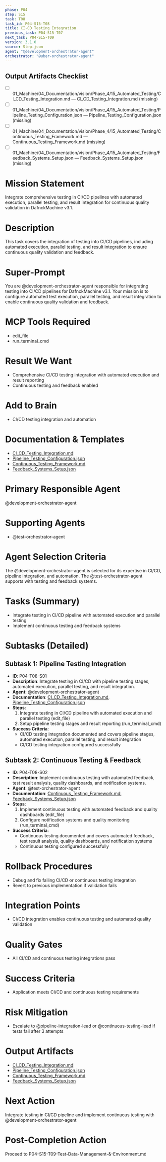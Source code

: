 ```yaml
---
phase: P04
step: S15
task: T08
task_id: P04-S15-T08
title: CI-CD Testing Integration
previous_task: P04-S15-T07
next_task: P04-S15-T09
version: 3.1.0
source: Step.json
agent: "@development-orchestrator-agent"
orchestrator: "@uber-orchestrator-agent"
---
```

## Output Artifacts Checklist
- [ ] 01_Machine/04_Documentation/vision/Phase_4/15_Automated_Testing/CI_CD_Testing_Integration.md — CI_CD_Testing_Integration.md (missing)
- [ ] 01_Machine/04_Documentation/vision/Phase_4/15_Automated_Testing/Pipeline_Testing_Configuration.json — Pipeline_Testing_Configuration.json (missing)
- [ ] 01_Machine/04_Documentation/vision/Phase_4/15_Automated_Testing/Continuous_Testing_Framework.md — Continuous_Testing_Framework.md (missing)
- [ ] 01_Machine/04_Documentation/vision/Phase_4/15_Automated_Testing/Feedback_Systems_Setup.json — Feedback_Systems_Setup.json (missing)

# Mission Statement
Integrate comprehensive testing in CI/CD pipelines with automated execution, parallel testing, and result integration for continuous quality validation in DafnckMachine v3.1.

# Description
This task covers the integration of testing into CI/CD pipelines, including automated execution, parallel testing, and result integration to ensure continuous quality validation and feedback.

# Super-Prompt
You are @development-orchestrator-agent responsible for integrating testing into CI/CD pipelines for DafnckMachine v3.1. Your mission is to configure automated test execution, parallel testing, and result integration to enable continuous quality validation and feedback.

# MCP Tools Required
- edit_file
- run_terminal_cmd

# Result We Want
- Comprehensive CI/CD testing integration with automated execution and result reporting
- Continuous testing and feedback enabled

# Add to Brain
- CI/CD testing integration and automation

# Documentation & Templates
- [CI_CD_Testing_Integration.md](mdc:01_Machine/04_Documentation/vision/Phase_4/15_Automated_Testing/CI_CD_Testing_Integration.md)
- [Pipeline_Testing_Configuration.json](mdc:01_Machine/04_Documentation/vision/Phase_4/15_Automated_Testing/Pipeline_Testing_Configuration.json)
- [Continuous_Testing_Framework.md](mdc:01_Machine/04_Documentation/vision/Phase_4/15_Automated_Testing/Continuous_Testing_Framework.md)
- [Feedback_Systems_Setup.json](mdc:01_Machine/04_Documentation/vision/Phase_4/15_Automated_Testing/Feedback_Systems_Setup.json)

# Primary Responsible Agent
@development-orchestrator-agent

# Supporting Agents
- @test-orchestrator-agent

# Agent Selection Criteria
The @development-orchestrator-agent is selected for its expertise in CI/CD, pipeline integration, and automation. The @test-orchestrator-agent supports with testing and feedback systems.

# Tasks (Summary)
- Integrate testing in CI/CD pipeline with automated execution and parallel testing
- Implement continuous testing and feedback systems

# Subtasks (Detailed)
## Subtask 1: Pipeline Testing Integration
- **ID**: P04-T08-S01
- **Description**: Integrate testing in CI/CD with pipeline testing stages, automated execution, parallel testing, and result integration.
- **Agent**: @development-orchestrator-agent
- **Documentation**: [CI_CD_Testing_Integration.md](mdc:01_Machine/04_Documentation/vision/Phase_4/15_Automated_Testing/CI_CD_Testing_Integration.md), [Pipeline_Testing_Configuration.json](mdc:01_Machine/04_Documentation/vision/Phase_4/15_Automated_Testing/Pipeline_Testing_Configuration.json)
- **Steps**:
    1. Integrate testing in CI/CD pipeline with automated execution and parallel testing (edit_file)
    2. Setup pipeline testing stages and result reporting (run_terminal_cmd)
- **Success Criteria**:
    - CI/CD testing integration documented and covers pipeline stages, automated execution, parallel testing, and result integration
    - CI/CD testing integration configured successfully

## Subtask 2: Continuous Testing & Feedback
- **ID**: P04-T08-S02
- **Description**: Implement continuous testing with automated feedback, test result analysis, quality dashboards, and notification systems.
- **Agent**: @test-orchestrator-agent
- **Documentation**: [Continuous_Testing_Framework.md](mdc:01_Machine/04_Documentation/vision/Phase_4/15_Automated_Testing/Continuous_Testing_Framework.md), [Feedback_Systems_Setup.json](mdc:01_Machine/04_Documentation/vision/Phase_4/15_Automated_Testing/Feedback_Systems_Setup.json)
- **Steps**:
    1. Implement continuous testing with automated feedback and quality dashboards (edit_file)
    2. Configure notification systems and quality monitoring (run_terminal_cmd)
- **Success Criteria**:
    - Continuous testing documented and covers automated feedback, test result analysis, quality dashboards, and notification systems
    - Continuous testing configured successfully

# Rollback Procedures
- Debug and fix failing CI/CD or continuous testing integration
- Revert to previous implementation if validation fails

# Integration Points
- CI/CD integration enables continuous testing and automated quality validation

# Quality Gates
- All CI/CD and continuous testing integrations pass

# Success Criteria
- Application meets CI/CD and continuous testing requirements

# Risk Mitigation
- Escalate to @pipeline-integration-lead or @continuous-testing-lead if tests fail after 3 attempts

# Output Artifacts
- [CI_CD_Testing_Integration.md](mdc:01_Machine/04_Documentation/vision/Phase_4/15_Automated_Testing/CI_CD_Testing_Integration.md)
- [Pipeline_Testing_Configuration.json](mdc:01_Machine/04_Documentation/vision/Phase_4/15_Automated_Testing/Pipeline_Testing_Configuration.json)
- [Continuous_Testing_Framework.md](mdc:01_Machine/04_Documentation/vision/Phase_4/15_Automated_Testing/Continuous_Testing_Framework.md)
- [Feedback_Systems_Setup.json](mdc:01_Machine/04_Documentation/vision/Phase_4/15_Automated_Testing/Feedback_Systems_Setup.json)

# Next Action
Integrate testing in CI/CD pipeline and implement continuous testing with @development-orchestrator-agent

# Post-Completion Action
Proceed to P04-S15-T09-Test-Data-Management-&-Environment.md 
